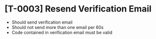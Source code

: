 # [T-0003] Resend Verification Email

- Should send verification email
- Should not send more than one email per 60s
- Code contained in verification email must be valid